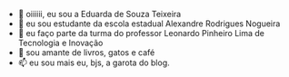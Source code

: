 - 👋 oiiiiii, eu sou a Eduarda de Souza Teixeira
- 👀 eu sou estudante da escola estadual Alexandre Rodrigues Nogueira
- 🌱 eu faço parte da turma do professor Leonardo Pinheiro Lima de Tecnologia e Inovação
- 💞️ sou amante de livros, gatos e café
- 📫 eu sou mais eu, bjs, a garota do blog.

<!---
dudatex/dudatex is a ✨ special ✨ repository because its `README.md` (this file) appears on your GitHub profile.
You can click the Preview link to take a look at your changes.
--->
